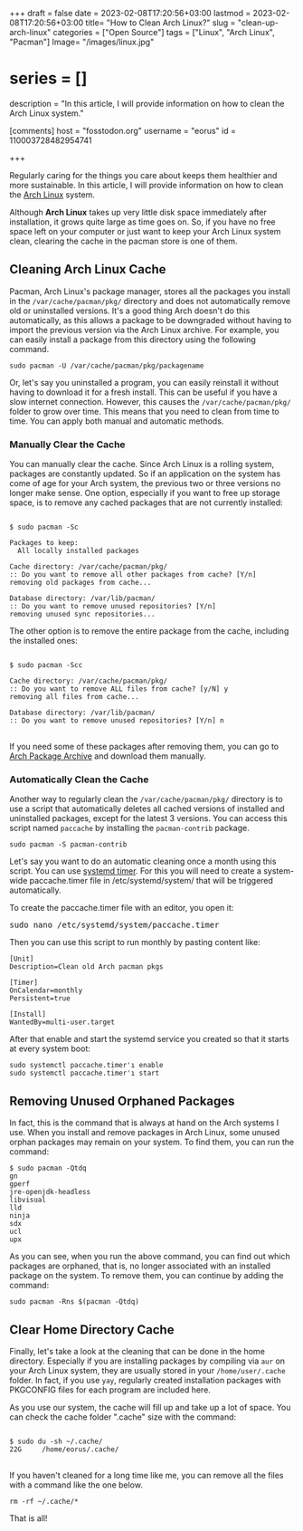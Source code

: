 +++
draft = false
date = 2023-02-08T17:20:56+03:00
lastmod = 2023-02-08T17:20:56+03:00
title= "How to Clean Arch Linux?"
slug = "clean-up-arch-linux"
categories = ["Open Source"]
tags = ["Linux", "Arch Linux", "Pacman"]
Image= "/images/linux.jpg"
# series = []
description = "In this article, I will provide information on how to clean the Arch Linux system."

[comments]
host = "fosstodon.org"
username = "eorus"
id = 110003728482954741

+++

Regularly caring for the things you care about keeps them healthier and more sustainable. In this article, I will provide information on how to clean the [Arch Linux](https://archlinux.org) system.

Although **Arch Linux** takes up very little disk space immediately after installation, it grows quite large as time goes on. So, if you have no free space left on your computer or just want to keep your Arch Linux system clean, clearing the cache in the pacman store is one of them.

## Cleaning Arch Linux Cache

Pacman, Arch Linux's package manager, stores all the packages you install in the <code>/var/cache/pacman/pkg/</code> directory and does not automatically remove old or uninstalled versions. It's a good thing Arch doesn't do this automatically, as this allows a package to be downgraded without having to import the previous version via the Arch Linux archive. For example, you can easily install a package from this directory using the following command.

<pre><code>sudo pacman -U /var/cache/pacman/pkg/packagename</code></pre>

Or, let's say you uninstalled a program, you can easily reinstall it without having to download it for a fresh install. This can be useful if you have a slow internet connection. However, this causes the <code>/var/cache/pacman/pkg/</code> folder to grow over time. This means that you need to clean from time to time. You can apply both manual and automatic methods.

### Manually Clear the Cache

You can manually clear the cache. Since Arch Linux is a rolling system, packages are constantly updated. So if an application on the system has come of age for your Arch system, the previous two or three versions no longer make sense. One option, especially if you want to free up storage space, is to remove any cached packages that are not currently installed:

<pre><code>
$ sudo pacman -Sc

Packages to keep:
  All locally installed packages

Cache directory: /var/cache/pacman/pkg/
:: Do you want to remove all other packages from cache? [Y/n]
removing old packages from cache...

Database directory: /var/lib/pacman/
:: Do you want to remove unused repositories? [Y/n]
removing unused sync repositories...
</code></pre>

The other option is to remove the entire package from the cache, including the installed ones:

<pre><code>
$ sudo pacman -Scc

Cache directory: /var/cache/pacman/pkg/
:: Do you want to remove ALL files from cache? [y/N] y
removing all files from cache...

Database directory: /var/lib/pacman/
:: Do you want to remove unused repositories? [Y/n] n
</code>
</pre>

If you need some of these packages after removing them, you can go to [Arch Package Archive](https://archive.archlinux.org/) and download them manually.

### Automatically Clean the Cache

Another way to regularly clean the <code>/var/cache/pacman/pkg/</code> directory is to use a script that automatically deletes all cached versions of installed and uninstalled packages, except for the latest 3 versions. You can access this script named <code>paccache</code> by installing the <code>pacman-contrib</code> package.

<pre><code>sudo pacman -S pacman-contrib</code></pre>

Let's say you want to do an automatic cleaning once a month using this script. You can use [systemd timer](https://wiki.archlinux.org/index.php/Systemd/Timers#Timer_units). For this you will need to create a system-wide paccache.timer file in /etc/systemd/system/ that will be triggered automatically.

To create the paccache.timer file with an editor, you open it:

<pre>sudo nano /etc/systemd/system/paccache.timer</pre>

Then you can use this script to run monthly by pasting content like:

<pre><code>[Unit]
Description=Clean old Arch pacman pkgs

[Timer]
OnCalendar=monthly
Persistent=true

[Install]
WantedBy=multi-user.target</code></pre>

After that enable and start the systemd service you created so that it starts at every system boot:

<pre><code>sudo systemctl paccache.timer'ı enable
sudo systemctl paccache.timer'ı start</code></pre>

## Removing Unused Orphaned Packages

In fact, this is the command that is always at hand on the Arch systems I use. When you install and remove packages in Arch Linux, some unused orphan packages may remain on your system. To find them, you can run the command:

<pre><code>$ sudo pacman -Qtdq
gn
gperf
jre-openjdk-headless
libvisual
lld
ninja
sdx
ucl
upx</code>
</pre>

As you can see, when you run the above command, you can find out which packages are orphaned, that is, no longer associated with an installed package on the system. To remove them, you can continue by adding the command:

<pre><code>sudo pacman -Rns $(pacman -Qtdq)</code></pre>

## Clear Home Directory Cache

Finally, let's take a look at the cleaning that can be done in the home directory. Especially if you are installing packages by compiling via <code>aur</code> on your Arch Linux system, they are usually stored in your <code>/home/user/.cache</code> folder. In fact, if you use <code>yay</code>, regularly created installation packages with PKGCONFIG files for each program are included here.

As you use our system, the cache will fill up and take up a lot of space. You can check the cache folder ".cache" size with the command:

<pre><code>
$ sudo du -sh ~/.cache/
22G     /home/eorus/.cache/
</code>
</pre>

If you haven't cleaned for a long time like me, you can remove all the files with a command like the one below.

<pre><code>rm -rf ~/.cache/*</code></pre>

That is all!
